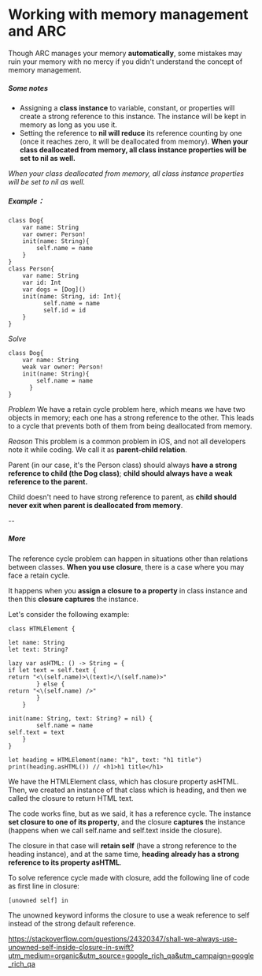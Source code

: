# Working with memory management and ARC

Though ARC manages your memory **automatically**, some mistakes may ruin your memory with no mercy if you didn't understand the concept of memory management.


##### Some notes

* Assigning a **class instance** to variable, constant, or properties will create a strong reference to this instance. The instance will be kept in memory as long as you use it.
* Setting the reference to **nil will reduce** its reference counting by one (once it reaches zero, it will be deallocated from memory). **When your class deallocated from memory, all class instance properties will be set to nil as well.**



_When your class deallocated from memory, all class instance properties will be set to nil as well._




##### Example：

    class Dog{
        var name: String
        var owner: Person!
        init(name: String){
            self.name = name
        }
    }
    class Person{
        var name: String
        var id: Int
        var dogs = [Dog]()
        init(name: String, id: Int){
              self.name = name
              self.id = id
        }
    }
    
_Solve_

    class Dog{
        var name: String
        weak var owner: Person!
        init(name: String){
            self.name = name
          }
    }

_Problem_
We have a retain cycle problem here, which means we have two objects in memory; each one has a strong reference to the other. This leads to a cycle that prevents both of them from being deallocated from memory.

_Reason_
This problem is a common problem in iOS, and not all developers note it while coding. We call it as **parent-child relation**. 

Parent (in our case, it's the Person class) should always **have a strong reference to child (the Dog class)**; **child should always have a weak reference to the parent.** 

Child doesn't need to have strong reference to parent, as **child should never exit when parent is deallocated from memory**.


--

##### More


The reference cycle problem can happen in situations other than relations between classes. **When you use closure**, there is a case where you may face a retain cycle. 


It happens when you **assign a closure to a property** in class instance and then this **closure captures** the instance. 

Let's consider the following example:

    class HTMLElement { 
     
    let name: String 
    let text: String? 
     
    lazy var asHTML: () -> String = { 
    if let text = self.text { 
    return "<\(self.name)>\(text)</\(self.name)>" 
            } else { 
    return "<\(self.name) />" 
            } 
        } 
     
    init(name: String, text: String? = nil) { 
            self.name = name 
    self.text = text 
        } 
    } 
     
    let heading = HTMLElement(name: "h1", text: "h1 title") 
    print(heading.asHTML()) // <h1>h1 title</h1>



We have the HTMLElement class, which has closure property asHTML. Then, we created an instance of that class which is heading, and then we called the closure to return HTML text. 

The code works fine, but as we said, it has a reference cycle. The instance **set closure to one of its property**, and the closure **captures** the instance (happens when we call self.name and self.text inside the closure). 


The closure in that case will **retain self** (have a strong reference to the heading instance), and at the same time, **heading already has a strong reference to its property asHTML**. 

To solve reference cycle made with closure, add the following line of code as first line in closure:

    [unowned self] in
    

The unowned keyword informs the closure to use a weak reference to self instead of the strong default reference. 




https://stackoverflow.com/questions/24320347/shall-we-always-use-unowned-self-inside-closure-in-swift?utm_medium=organic&utm_source=google_rich_qa&utm_campaign=google_rich_qa


